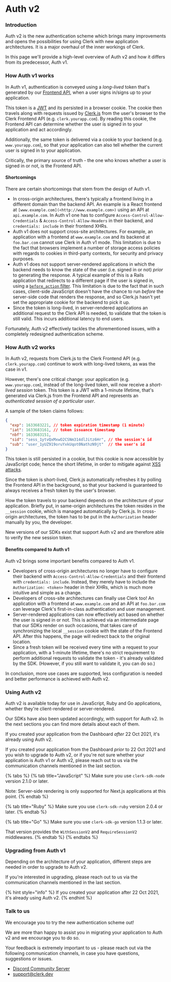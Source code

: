 # Auth v2

### Introduction

Auth v2 is the new authentication scheme which brings many improvements and opens the possibilities for using Clerk with new application architectures. It is a major overhaul of the inner workings of Clerk.

In this page we'll provide a high-level overview of Auth v2 and how it differs from its predecessor, Auth v1.

### How Auth v1 works

In Auth v1, authentication is conveyed using a _long-lived_ token that's generated by our [Frontend API](https://docs.clerk.dev/reference/frontend-api-reference), when a user signs in/signs up to your application.

This token is a [JWT](https://en.wikipedia.org/wiki/JSON\_Web\_Token) and its persisted in a browser cookie. The cookie then travels along with requests issued by [Clerk.js](https://docs.clerk.dev/reference/clerkjs) from the user's browser to the Clerk Frontend API (e.g. `clerk.yourapp.com`). By reading this cookie, the Frontend API can determine whether the user is signed in to your application and act accordingly.

Additionally, the same token is delivered via a cookie to your backend (e.g. `www.yourapp.com`), so that your application can also tell whether the current user is signed in to your application.

Critically, the primary source of truth - the one who knows whether a user is signed in or not, is the Frontend API.

#### Shortcomings

There are certain shortcomings that stem from the design of Auth v1.

* In cross-origin architectures, there's typically a frontend living in a different domain than the backend API. An example is a React frontend at `[www.example.com](<http://www.example.com>)` using an API at `api.example.com`. In Auth v1 one has to configure `Access-Control-Allow-Credentials` & `Access-Control-Allow-Headers` in their backend, and `credentials: include` in their frontend XHRs.
* Auth v1 does not support cross-site architectures. For example, an application with a frontend at `www.example.com` and its backend at `foo.bar.com` cannot use Clerk in Auth v1 mode. This limitation is due to the fact that browsers implement a number of storage access policies with regards to cookies in third-party contexts, for security and privacy purposes.
* Auth v1 does not support server-rendered applications in which the backend needs to know the state of the user (i.e. signed in or not) _prior_ to generating the response. A typical example of this is a Rails application that redirects to a different page if the user is signed in, using a [`before_action` filter](https://guides.rubyonrails.org/action\_controller\_overview.html#filters). This limitation is due to the fact that in such cases, client-side JavaScript doesn't have the chance to run _before_ the server-side code that renders the response, and so Clerk.js hasn't yet set the appropriate cookie for the backend to pick it up.
* Since the token is long-lived, in server-rendered applications an additional request to the Clerk API is needed, to validate that the token is still valid. This incurs additional latency to end users.

Fortunately, Auth v2 effectively tackles the aforementioned issues, with a completely redesigned authentication scheme.

### How Auth v2 works

In Auth v2, requests from Clerk.js to the Clerk Frontend API (e.g. `clerk.yourapp.com`) continue to work with long-lived tokens, as was the case in v1.

However, there's one critical change: your application (e.g. `www.yourapp.com`), instead of the long-lived token, will now receive a _short-lived_ _session_ token. This token is a JWT with a 1-minute lifetime, that's generated via Clerk.js from the Frontend API and represents an _authenticated session of a particular user_.

A sample of the token claims follows:

```json
{
  "exp": 1633683221, // token expiration timestamp (1 minute)
  "iat": 1633683161, // token issuance timestamp
  "nbf": 1633683151,
  "sid": "sess_1ytvQxMxwO2CSNm314dlJitz6Hr", // the session's id
  "sub": "user_1yUZ919oruYxkUqot0NathzN9jt"  // the user's id
}
```

This token is still persisted in a cookie, but this cookie is now accessible by JavaScript code; hence the short lifetime, in order to mitigate against [XSS attacks](https://docs.clerk.dev/learning-center/security/xss-leak-protection).

Since the token is short-lived, Clerk.js automatically refreshes it by polling the Frontend API in the background, so that your backend is guaranteed to always receives a fresh token by the user's browser.

How the token travels to your backend depends on the architecture of your application. Briefly put, in same-origin architectures the token resides in the `__session` cookie, which is managed automatically by Clerk.js. In cross-origin architectures, the token has to be put in the `Authorization` header manually by you, the developer.

New versions of our SDKs exist that support Auth v2 and are therefore able to verify the new session token.

#### Benefits compared to Auth v1

Auth v2 brings some important benefits compared to Auth v1.

* Developers of cross-origin architectures no longer have to configure their backend with `Access-Control-Allow-Credentials` and their frontend with `credentials: include`. Instead, they merely have to include the `Authorization: <token>` header in their XHRs, which is much more intuitive and simple as a change.
* Developers of cross-site architectures can finally use Clerk too! An application with a frontend at `www.example.com` and an API at `foo.bar.com` can leverage Clerk's first-in-class authentication and user management.
* Server-rendered applications can now effectively act based on whether the user is signed in or not. This is achieved via an intermediate page that our SDKs render on such occasions, that takes care of synchronizing the local `__session` cookie with the state of the Frontend API. After this happens, the page will redirect back to the original location.
* Since a fresh token will be received every time with a request to your application, with a 1-minute lifetime, there's no strict requirement to perform additional requests to validate the token - it's already validated by the SDK. (However, if you still want to validate it, you can do so.)

In conclusion, more use cases are supported, less configuration is needed and better performance is achieved with Auth v2.

### Using Auth v2

Auth v2 is available today for use in JavaScript, Ruby and Go applications, whether they're client-rendered or server-rendered.

Our SDKs have also been updated accordingly, with support for Auth v2. In the next sections you can find more details about each of them.

If you created your application from the Dashboard _after_ 22 Oct 2021, it's already using Auth v2.

If you created your application from the Dashboard _prior_ to 22 Oct 2021 and you wish to upgrade to Auth v2, or if you're not sure whether your application is Auth v1 or Auth v2, please reach out to us via the communication channels mentioned in the last section.

{% tabs %}
{% tab title="JavaScript" %}
Make sure you use `clerk-sdk-node` version 2.1.0 or later.

Note: Server-side rendering is only supported for Next.js applications at this point.
{% endtab %}

{% tab title="Ruby" %}
Make sure you use `clerk-sdk-ruby` version 2.0.4 or later.
{% endtab %}

{% tab title="Go" %}
Make sure you use `clerk-sdk-go` version 1.1.3 or later.

That version provides the `WithSessionV2` and `RequireSessionV2` middlewares.
{% endtab %}
{% endtabs %}

### Upgrading from Auth v1

Depending on the architecture of your application, different steps are needed in order to upgrade to Auth v2.

If you're interested in upgrading, please reach out to us via the communication channels mentioned in the last section.

{% hint style="info" %}
If you created your application after 22 Oct 2021, it's already using Auth v2.
{% endhint %}

### Talk to us

We encourage you to try the new authentication scheme out!

We are more than happy to assist you in migrating your application to Auth v2 and we encourage you to do so.

Your feedback is extremely important to us - please reach out via the following communication channels, in case you have questions, suggestions or issues.

* [Discord Community Server](https://discord.com/invite/YRHz4h4whV)
* [support@clerk.dev](mailto:support@clerk.dev)

